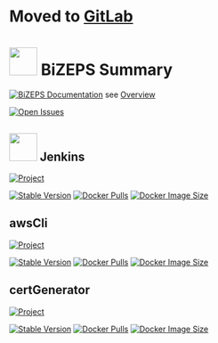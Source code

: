 # Moved to [GitLab](https://gitlab.com/bi_zeps/jenkins)

# <img src="https://gitlab.com/bi_zeps/_doc/-/raw/master/logos/BiZEPS_Logo_small.jpg" height="50"/> BiZEPS Summary
[![BiZEPS Documentation](https://badgen.net/badge/Documentation/bizeps/orange?icon=gitlab)](https://gitlab.com/bi_zeps/_doc/-/blob/master/overview.md)
see [Overview](https://gitlab.com/bi_zeps/_doc/-/blob/master/overview.md)

[![Open Issues](https://img.shields.io/badge/dynamic/json?color=yellow&logo=gitlab&label=open%20issues&query=%24.statistics.counts.opened&url=https%3A%2F%2Fgitlab.com%2Fapi%2Fv4%2Fgroups%2F7510475%2Fissues_statistics)](https://gitlab.com/groups/bi_zeps/-/issues)

## <img src="https://assets.gitlab-static.net/uploads/-/system/project/avatar/17864060/jenkins.png" height="50" /> Jenkins
<!--
${PROJECT_NAME}=Jenkins
${PROJECT_NAME_LINK}=jenkins
${PROJECT_PATH}=bi_zeps/jenkins
${PROJECT_ID}=17864060
${IMAGE_NAME}=bizeps/jenkins
-->
[![Project](https://badgen.net/badge/project/Jenkins/orange?icon=gitlab)](https://gitlab.com/bi_zeps/jenkins/-/blob/master/README.md#jenkins)

[![Stable Version](https://img.shields.io/docker/v/bizeps/jenkins/stable?color=informational&label=stable&logo=docker)](https://gitlab.com/bi_zeps/jenkins/-/blob/master/CHANGELOG.md#jenkins)
[![Docker Pulls](https://badgen.net/docker/pulls/bizeps/jenkins?icon=docker&label=pulls)](https://hub.docker.com/r/bizeps/jenkins)
[![Docker Image Size](https://badgen.net/docker/size/bizeps/jenkins/stable?icon=docker&label=size)](https://hub.docker.com/r/bizeps/jenkins)

## awsCli
<!--
${PROJECT_NAME}=awsCli
${PROJECT_NAME_LINK}=awscli
${PROJECT_PATH}=bi_zeps/utils
${PROJECT_ID}=18136148
${IMAGE_NAME}=bizeps/awscli
-->
[![Project](https://badgen.net/badge/project/awsCli/orange?icon=gitlab)](https://gitlab.com/bi_zeps/utils/-/blob/master/README.md#awscli)

[![Stable Version](https://img.shields.io/docker/v/bizeps/awscli/stable?color=informational&label=stable&logo=docker)](https://gitlab.com/bi_zeps/utils/-/blob/master/CHANGELOG.md#awscli)
[![Docker Pulls](https://badgen.net/docker/pulls/bizeps/awscli?icon=docker&label=pulls)](https://hub.docker.com/r/bizeps/awscli)
[![Docker Image Size](https://badgen.net/docker/size/bizeps/awscli/stable?icon=docker&label=size)](https://hub.docker.com/r/bizeps/awscli)

## certGenerator
<!--
${PROJECT_NAME}=certGenerator
${PROJECT_NAME_LINK}=certgenerator
${PROJECT_PATH}=bi_zeps/utils
${PROJECT_ID}=18136148
${IMAGE_NAME}=bizeps/certgenerator
-->
[![Project](https://badgen.net/badge/project/certGenerator/orange?icon=gitlab)](https://gitlab.com/bi_zeps/utils/-/blob/master/README.md#certgenerator)

[![Stable Version](https://img.shields.io/docker/v/bizeps/certgenerator/stable?color=informational&label=stable&logo=docker)](https://gitlab.com/bi_zeps/utils/-/blob/master/CHANGELOG.md#certgenerator)
[![Docker Pulls](https://badgen.net/docker/pulls/bizeps/certgenerator?icon=docker&label=pulls)](https://hub.docker.com/r/bizeps/certgenerator)
[![Docker Image Size](https://badgen.net/docker/size/bizeps/certgenerator/stable?icon=docker&label=size)](https://hub.docker.com/r/bizeps/certgenerator)

